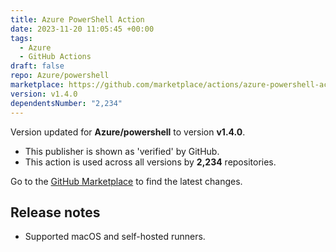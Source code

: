 ```yaml
---
title: Azure PowerShell Action
date: 2023-11-20 11:05:45 +00:00
tags:
  - Azure
  - GitHub Actions
draft: false
repo: Azure/powershell
marketplace: https://github.com/marketplace/actions/azure-powershell-action
version: v1.4.0
dependentsNumber: "2,234"
---
```



Version updated for **Azure/powershell** to version **v1.4.0**.
- This publisher is shown as 'verified' by GitHub.
- This action is used across all versions by **2,234** repositories.

Go to the [GitHub Marketplace](https://github.com/marketplace/actions/azure-powershell-action) to find the latest changes.

## Release notes

- Supported macOS and self-hosted runners.
